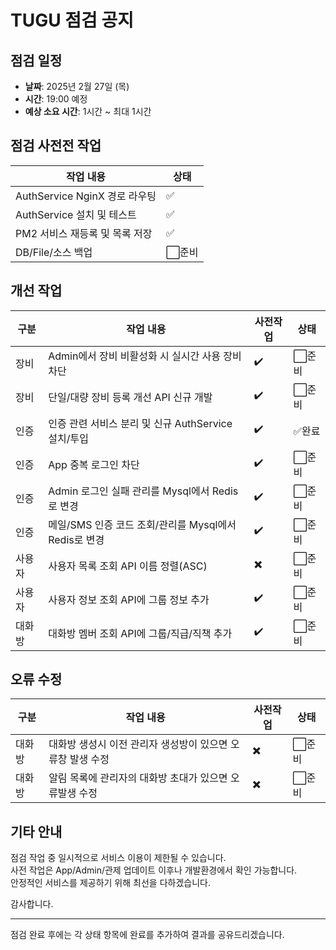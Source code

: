 # TUGU 점검 공지

## 점검 일정

- **날짜**: 2025년 2월 27일 (목)
- **시간**: 19:00 예정
- **예상 소요 시간**: 1시간 ~ 최대 1시간

## 점검 사전전 작업

| 작업 내용                      | 상태   |
| ------------------------------ | ------ |
| AuthService NginX 경로 라우팅  | ✅     |
| AuthService 설치 및 테스트     | ✅     |
| PM2 서비스 재등록 및 목록 저장 | ✅     |
| DB/File/소스 백업              | ⬜준비 |

## 개선 작업

| 구분   | 작업 내용                                             | 사전작업 | 상태   |
| ------ | ----------------------------------------------------- | -------- | ------ |
| 장비   | Admin에서 장비 비활성화 시 실시간 사용 장비 차단      | ✔️       | ⬜준비 |
| 장비   | 단일/대량 장비 등록 개선 API 신규 개발                | ✔️       | ⬜준비 |
| 인증   | 인증 관련 서비스 분리 및 신규 AuthService 설치/투입   | ✔️       | ✅완료 |
| 인증   | App 중복 로그인 차단                                  | ✔️       | ⬜준비 |
| 인증   | Admin 로그인 실패 관리를 Mysql에서 Redis로 변경       | ✔️       | ⬜준비 |
| 인증   | 메일/SMS 인증 코드 조회/관리를 Mysql에서 Redis로 변경 | ✔️       | ⬜준비 |
| 사용자 | 사용자 목록 조회 API 이름 정렬(ASC)                   | ✖️       | ⬜준비 |
| 사용자 | 사용자 정보 조회 API에 그룹 정보 추가                 | ✔️       | ⬜준비 |
| 대화방 | 대화방 멤버 조회 API에 그룹/직급/직책 추가            | ✔️       | ⬜준비 |

## 오류 수정

| 구분   | 작업 내용                                                  | 사전작업 | 상태   |
| ------ | ---------------------------------------------------------- | -------- | ------ |
| 대화방 | 대화방 생성시 이전 관리자 생성방이 있으면 오류창 발생 수정 | ✖️       | ⬜준비 |
| 대화방 | 알림 목록에 관리자의 대화방 초대가 있으면 오류발생 수정    | ✖️       | ⬜준비 |

## 기타 안내

점검 작업 중 일시적으로 서비스 이용이 제한될 수 있습니다.  
사전 작업은 App/Admin/관제 업데이트 이후나 개발환경에서 확인 가능합니다.  
안정적인 서비스를 제공하기 위해 최선을 다하겠습니다.

감사합니다.

---

점검 완료 후에는 각 상태 항목에 완료를 추가하여 결과를 공유드리겠습니다.

